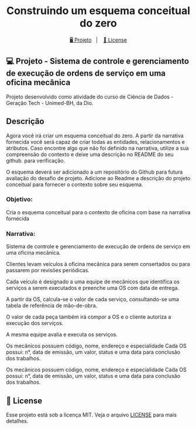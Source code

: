 <h1 align="center">
  Construindo um esquema conceitual do zero
</h1>

<p align="center">
  <a href="#-projeto">🖥️ Projeto</a>&nbsp;&nbsp;&nbsp;|&nbsp;&nbsp;&nbsp;
  <a href="#-license">📝 License</a>
</p>

## 💻 Projeto - Sistema de controle e gerenciamento de execução de ordens de serviço em uma oficina mecânica

Projeto desenvolvido como atividade do curso de Ciência de Dados - Geração Tech - Unimed-BH, da Dio.

## Descrição
Agora você irá criar um esquema conceitual do zero. A partir da narrativa fornecida você será capaz de criar todas as entidades, relacionamentos e atributos. Caso encontre algo que não foi definido na narrativa, utilize a sua compreensão do contexto e deixe uma descrição no README do seu github. para verificação.

O esquema deverá ser adicionado a um repositório do Github para futura avaliação do desafio de projeto. Adicione ao Readme a descrição do projeto conceitual para fornecer o contexto sobre seu esquema.

### Objetivo:

Cria o esquema conceitual para o contexto de oficina com base na narrativa fornecida

### Narrativa:

Sistema de controle e gerenciamento de execução de ordens de serviço em uma oficina mecânica.

Clientes levam veículos à oficina mecânica para serem consertados ou para passarem por revisões  periódicas.

Cada veículo é designado a uma equipe de mecânicos que identifica os serviços a serem executados e preenche uma OS com data de entrega.

A partir da OS, calcula-se o valor de cada serviço, consultando-se uma tabela de referência de mão-de-obra.

O valor de cada peça também irá compor a OS e o cliente autoriza a execução dos serviços.

A mesma equipe avalia e executa os serviços.

Os mecânicos possuem código, nome, endereço e especialidade
Cada OS possui: n°, data de emissão, um valor, status e uma data para conclusão dos trabalhos.

Os mecânicos possuem código, nome, endereço e especialidade
Cada OS possui: n°, data de emissão, um valor, status e uma data para conclusão dos trabalhos.

## 📝 License

Esse projeto está sob a licença MIT. Veja o arquivo [LICENSE](LICENSE) para mais detalhes.
